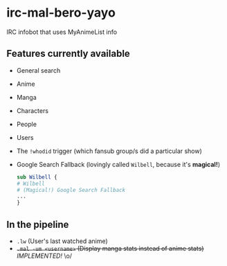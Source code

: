 irc-mal-bero-yayo
=================

IRC infobot that uses MyAnimeList info

## Features currently available
  * General search
   * Anime
   * Manga
   * Characters
   * People
   * Users
  * The `!whodid` trigger (which fansub group/s did a particular show)
  * Google Search Fallback (lovingly called `Wilbell`, because it's **magical!**)
   
    ```perl
    sub Wilbell {
    # Wilbell
    # (Magical!) Google Search Fallback
    ...
    }
    ```
    
## In the pipeline
  * `.lw` (User's last watched anime)
  * ~~`.mal -um <username>` (Display manga stats instead of anime stats)~~ _IMPLEMENTED!_ \o/
